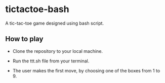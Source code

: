 # tictactoe-bash

A tic-tac-toe game designed using bash script.

## How to play


* Clone the repository to your local machine.

* Run the ttt.sh file from your terminal.

* The user makes the first move, by choosing one of the boxes from 1 to 9.
